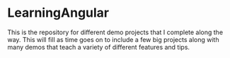 # LearningAngular

This is the repository for different demo projects that I complete along the way. This will fill as time goes on to include a few big projects along with many demos that teach a variety of different features and tips.
